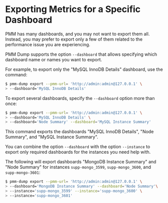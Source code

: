 # Exporting Metrics for a Specific Dashboard

PMM has many dashboards, and you may not want to export them all. Instead, you may prefer to export only a few of them related to the performance issue you are experiencing.

PMM Dump supports the option `--dashboard` that allows specifying which dashboard name or names you want to export.

For example, to export only the "MySQL InnoDB Details" dashboard, use the command:

``` {.bash data-prompt="$" }
$ pmm-dump export --pmm-url= 'http://admin:admin@127.0.0.1' \
> --dashboard='MySQL InnoDB Details'
```

To export several dashboards, specify the `--dashboard` option more than once:

``` {.bash data-prompt="$" }
$ pmm-dump export --pmm-url= 'http://admin:admin@127.0.0.1' \
> --dashboard='MySQL InnoDB Details' \
> --dashboard='Node Summary' --dashboard='MySQL Instance Summary'
```

This command exports the dashboards "MySQL InnoDB Details", "Node Summary", and "MySQL Instance Summary".

You can combine the option `--dashboard` with the option `--instance` to export only required dashboards for the instances you need help with.

The following will export dashboards "MongoDB Instance Summary" and "Node Summary" for instances `supp-mongo_3599`, `supp-mongo_3600`, and `supp-mongo-3601`:

``` {.bash data-prompt="$" }
$ pmm-dump export --pmm-url= 'http://admin:admin@127.0.0.1' \
> --dashboard='MongoDB Instance Summary' --dashboard='Node Summary'\
> --instance='supp-mongo_3599' --instance='supp-mongo_3600' \
> --instance='supp-mongo_3601'
```


